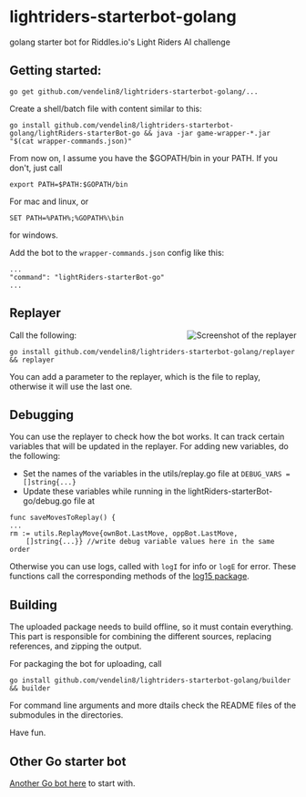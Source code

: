 # lightriders-starterbot-golang
golang starter bot for Riddles.io's Light Riders AI challenge

## Getting started:
```
go get github.com/vendelin8/lightriders-starterbot-golang/...
```

Create a shell/batch file with content similar to this:
```
go install github.com/vendelin8/lightriders-starterbot-golang/lightRiders-starterBot-go && java -jar game-wrapper-*.jar "$(cat wrapper-commands.json)"
```

From now on, I assume you have the $GOPATH/bin in your PATH. If you don't, just call
```
export PATH=$PATH:$GOPATH/bin
```
For mac and linux, or
```
SET PATH=%PATH%;%GOPATH%\bin
```
for windows.

Add the bot to the ```wrapper-commands.json``` config like this:
```
...
"command": "lightRiders-starterBot-go"
...
```

## Replayer
<img alt="Screenshot of the replayer" style="float: right;" src="http://vendelin.square7.ch/l/sc.png" title="Replayer running in the console"/>
Call the following:

```
go install github.com/vendelin8/lightriders-starterbot-golang/replayer && replayer
```
You can add a parameter to the replayer, which is the file to replay, otherwise it will use the last one.

## Debugging
You can use the replayer to check how the bot works. It can track certain variables that will be updated in the replayer.
For adding new variables, do the following:
* Set the names of the variables in the utils/replay.go file at ```DEBUG_VARS = []string{...}```
* Update these variables while running in the lightRiders-starterBot-go/debug.go file at
```
func saveMovesToReplay() {
...
rm := utils.ReplayMove{ownBot.LastMove, oppBot.LastMove,
    []string{...}} //write debug variable values here in the same order
```
Otherwise you can use logs, called with ```logI``` for info or ```logE``` for error.
These functions call the corresponding methods of the [log15 package](http://gopkg.in/inconshreveable/log15.v2).

## Building
The uploaded package needs to build offline, so it must contain everything. This part is responsible for
combining the different sources, replacing references, and zipping the output.

For packaging the bot for uploading, call
```
go install github.com/vendelin8/lightriders-starterbot-golang/builder && builder
```

For command line arguments and more dtails check the README files of the submodules in the directories.

Have fun.

## Other Go starter bot
[Another Go bot here](https://github.com/royerk/GoLightRiders-StarterBot) to start with.
